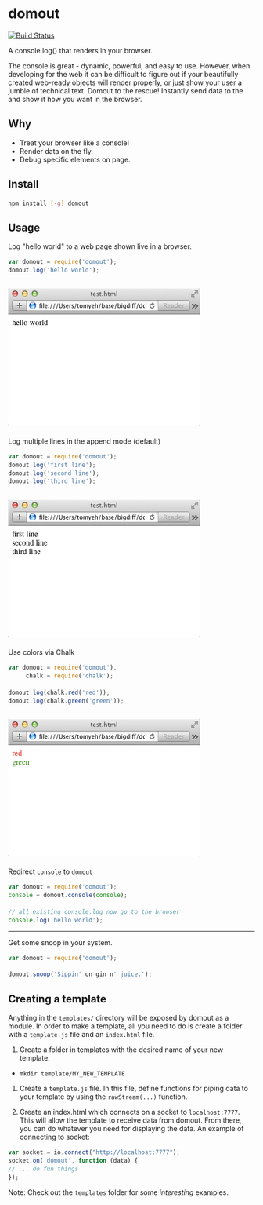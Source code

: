 # domout

[![Build Status](https://travis-ci.org/sikuli/domout.svg?branch=tests)](https://travis-ci.org/sikuli/domout)

A console.log() that renders in your browser.

The console is great - dynamic, powerful, and easy to use. However, when
developing for the web it can be difficult to figure out if your beautifully
created web-ready objects will render properly, or just show your user a jumble
of technical text. Domout to the rescue! Instantly send data to the and show
it how you want in the browser.

## Why

- Treat your browser like a console!
- Render data on the fly.
- Debug specific elements on page.

## Install

```sh
npm install [-g] domout
```

## Usage

Log "hello world" to a web page shown live in a browser.

```javascript
var domout = require('domout');
domout.log('hello world');
```
![hello](assets/helloworld.png)
---

Log multiple lines in the append mode (default)

```javascript
var domout = require('domout');
domout.log('first line');
domout.log('second line');
domout.log('third line');
```
![append](assets/append.png)
---

Use colors via Chalk

```javascript
var domout = require('domout'),
     chalk = require('chalk');

domout.log(chalk.red('red'));
domout.log(chalk.green('green'));
```
![chalk](assets/chalk.png)
---

Redirect `console` to `domout`

```javascript
var domout = require('domout');
console = domout.console(console);

// all existing console.log now go to the browser
console.log('hello world');
```
---

Get some snoop in your system.

```javascript
var domout = require('domout');

domout.snoop('Sippin' on gin n' juice.');
```

## Creating a template

Anything in the `templates/` directory will be exposed by domout as a module.
In order to make a template, all you need to do is create a folder with a
`template.js` file and an `index.html` file.

1. Create a folder in templates with the desired name of your new template.
  - `mkdir template/MY_NEW_TEMPLATE`

1. Create a `template.js` file. In this file, define functions for piping data
to your template by using the `rawStream(...)` function.

1. Create an index.html which connects  on a socket to `localhost:7777`. This
will allow the template to receive data from domout. From there, you can do
whatever you need for displaying the data. An example of connecting to socket:

  ```javascript
  var socket = io.connect("http://localhost:7777");
  socket.on('domout', function (data) {
  // ... do fun things
  });
  ```

Note: Check out the `templates` folder for some _interesting_ examples.
